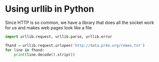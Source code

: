 # Using urllib in Python

Since HTTP is so common, we have a library that does all the socket work for us and makes web pages look like a file

```python
import urllib.request, urllib.parse, urllib.error

fhand = urllib.request.urlopen('http://data.pr4e.org/romeo.txt')
for line in fhand:
    print(line.decode().strip())
```

